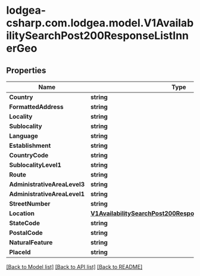 
# lodgea-csharp.com.lodgea.model.V1AvailabilitySearchPost200ResponseListInnerGeo

## Properties

Name | Type | Description | Notes
------------ | ------------- | ------------- | -------------
**Country** | **string** |  | [optional] 
**FormattedAddress** | **string** |  | [optional] 
**Locality** | **string** |  | [optional] 
**Sublocality** | **string** |  | [optional] 
**Language** | **string** |  | [optional] 
**Establishment** | **string** |  | [optional] 
**CountryCode** | **string** |  | [optional] 
**SublocalityLevel1** | **string** |  | [optional] 
**Route** | **string** |  | [optional] 
**AdministrativeAreaLevel3** | **string** |  | [optional] 
**AdministrativeAreaLevel1** | **string** |  | [optional] 
**StreetNumber** | **string** |  | [optional] 
**Location** | [**V1AvailabilitySearchPost200ResponseListInnerGeoLocation**](V1AvailabilitySearchPost200ResponseListInnerGeoLocation.md) |  | [optional] 
**StateCode** | **string** |  | [optional] 
**PostalCode** | **string** |  | [optional] 
**NaturalFeature** | **string** |  | [optional] 
**PlaceId** | **string** |  | [optional] 

[[Back to Model list]](../README.md#documentation-for-models)
[[Back to API list]](../README.md#documentation-for-api-endpoints)
[[Back to README]](../README.md)

